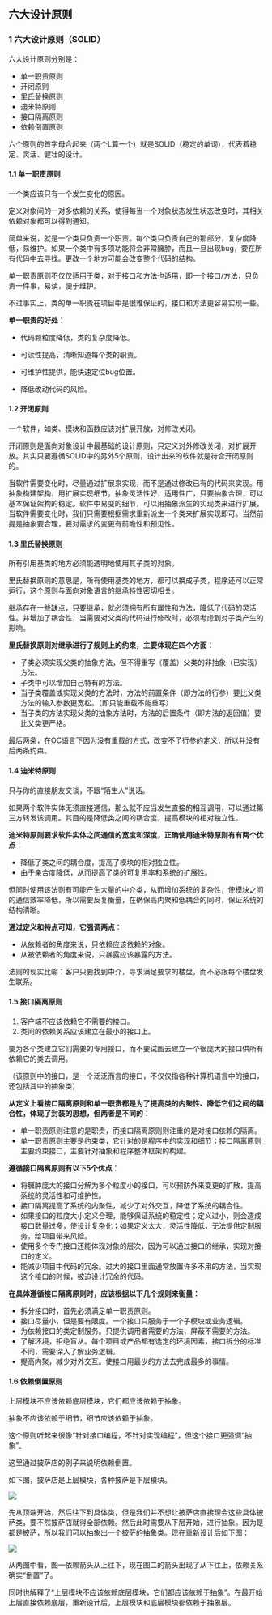 ## 六大设计原则

### 1 六大设计原则（SOLID）

六大设计原则分别是：

- 单一职责原则
- 开闭原则
- 里氏替换原则
- 迪米特原则
- 接口隔离原则
- 依赖倒置原则

六个原则的首字母合起来（两个L算一个）就是SOLID（稳定的单词），代表着稳定、灵活、健壮的设计。



#### 1.1 单一职责原则

一个类应该只有一个发生变化的原因。

定义对象间的一对多依赖的关系，使得每当一个对象状态发生状态改变时，其相关依赖对象都可以得到通知。

简单来说，就是一个类只负责一个职责。每个类只负责自己的那部分，复杂度降低，易维护。如果一个类中有多项功能将会非常臃肿，而且一旦出现bug，要在所有代码中去寻找。更改一个地方可能会改变整个代码的结构。

单一职责原则不仅仅适用于类，对于接口和方法也适用，即一个接口/方法，只负责一件事，易读，便于维护。

不过事实上，类的单一职责在项目中是很难保证的，接口和方法更容易实现一些。

**单一职责的好处：**

- 代码颗粒度降低，类的复杂度降低。

- 可读性提高，清晰知道每个类的职责。

- 可维护性提供，能快速定位bug位置。

- 降低改动代码的风险。

  

#### 1.2 开闭原则

一个软件，如类、模块和函数应该对扩展开放，对修改关闭。

开闭原则是面向对象设计中最基础的设计原则，只定义对外修改关闭，对扩展开放。其实只要遵循SOLID中的另外5个原则，设计出来的软件就是符合开闭原则的。

当软件需要变化时，尽量通过扩展来实现，而不是通过修改已有的代码来实现。用抽象构建架构，用扩展实现细节。抽象灵活性好，适用性广，只要抽象合理，可以基本保证架构的稳定。软件中易变的细节，可以用抽象派生的实现类来进行扩展，当软件需要变化时，我们只需要根据需求重新派生一个类来扩展实现即可。当然前提是抽象要合理，要对需求的变更有前瞻性和预见性。



#### 1.3 里氏替换原则

所有引用基类的地方必须能透明地使用其子类的对象。

里氏替换原则的意思是，所有使用基类的地方，都可以换成子类，程序还可以正常运行，这个原则与面向对象语言的继承特性密切相关。

继承存在一些缺点，只要继承，就必须拥有所有属性和方法，降低了代码的灵活性。并增加了耦合性，当需要对父类的代码进行修改时，必须考虑到对子类产生的影响。

**里氏替换原则对继承进行了规则上的约束，主要体现在四个方面**：

- 子类必须实现父类的抽象方法，但不得重写（覆盖）父类的非抽象（已实现）方法。
- 子类中可以增加自己特有的方法。
- 当子类覆盖或实现父类的方法时，方法的前置条件（即方法的行参）要比父类方法的输入参数更宽松。（即只能重载不能重写）
- 当子类的方法实现父类的抽象方法时，方法的后置条件（即方法的返回值）要比父类更严格。

最后两条，在OC语言下因为没有重载的方式，改变不了行参的定义，所以并没有后两条约束。



#### 1.4 迪米特原则

只与你的直接朋友交谈，不跟“陌生人”说话。

如果两个软件实体无须直接通信，那么就不应当发生直接的相互调用，可以通过第三方转发该调用。其目的是降低类之间的耦合度，提高模块的相对独立性。

**迪米特原则要求软件实体之间通信的宽度和深度，正确使用迪米特原则有有两个优点**：

- 降低了类之间的耦合度，提高了模块的相对独立性。
- 由于亲合度降低，从而提高了类的可复用率和系统的扩展性。

但同时使用该法则有可能产生大量的中介类，从而增加系统的复杂性，使模块之间的通信效率降低，所以需要反复衡量，在确保高内聚和低耦合的同时，保证系统的结构清晰。

**通过定义和特点可知，它强调两点**：

- 从依赖者的角度来说，只依赖应该依赖的对象。
- 从被依赖者的角度来说，只暴露应该暴露的方法。

法则的现实比喻：客户只要找到中介，寻求满足要求的楼盘，而不必跟每个楼盘发生联系。



#### 1.5 接口隔离原则

1. 客户端不应该依赖它不需要的接口。
2. 类间的依赖关系应该建立在最小的接口上。

要为各个类建立它们需要的专用接口，而不要试图去建立一个很庞大的接口供所有依赖它的类去调用。

（该原则中的接口，是一个泛泛而言的接口，不仅仅指各种计算机语言中的接口，还包括其中的抽象类）

**从定义上看接口隔离原则和单一职责都是为了提高类的内聚性、降低它们之间的耦合性，体现了封装的思想，但两者是不同的**：

- 单一职责原则注意的是职责，而接口隔离原则则注重的是对接口依赖的隔离。
- 单一职责原则主要是约束类，它针对的是程序中的实现和细节；接口隔离原则主要约束接口，主要针对抽象和程序整体框架的构建。

**遵循接口隔离原则有以下5个优点**：

- 将臃肿庞大的接口分解为多个粒度小的接口，可以预防外来变更的扩散，提高系统的灵活性和可维护性。
- 接口隔离提高了系统的内聚性，减少了对外交互，降低了系统的耦合性。
- 如果接口的粒度大小定义合理，能够保证系统的稳定性；定义过小，则会造成接口数量过多，使设计复杂化；如果定义太大，灵活性降低，无法提供定制服务，给项目带来风险。
- 使用多个专门接口还能体现对象的层次，因为可以通过接口的继承，实现对接口的定义。
- 能减少项目中代码的冗余。过大的接口里面通常放置许多不用的方法，当实现这个接口的时候，被迫设计冗余的代码。

**在具体遵循接口隔离原则时，应该根据以下几个规则来衡量：**

- 拆分接口时，首先必须满足单一职责原则。
- 接口尽量小，但是要有限度。一个接口只服务于一个子模块或业务逻辑。
- 为依赖接口的类定制服务。只提供调用者需要的方法，屏蔽不需要的方法。
- 了解环境，拒绝盲从。每个项目或产品都有选定的环境因素，接口拆分的标准不同，需要深入了解业务逻辑。
- 提高内聚，减少对外交互。使接口用最少的方法去完成最多的事情。



#### 1.6 依赖倒置原则

上层模块不应该依赖底层模块，它们都应该依赖于抽象。

抽象不应该依赖于细节，细节应该依赖于抽象。

这个原则听起来很像“针对接口编程，不针对实现编程”，但这个接口更强调“抽象”。

这里通过披萨店的例子来说明依赖倒置。

如下图，披萨店是上层模块，各种披萨是下层模块。

![](https://github.com/tangshenghao/iOSInterviewNotes/blob/master/%E8%AE%BE%E8%AE%A1%E6%A8%A1%E5%BC%8F/%E5%85%AD%E5%A4%A7%E8%AE%BE%E8%AE%A1%E5%8E%9F%E5%88%99/%E4%BE%9D%E8%B5%96%E5%80%92%E7%BD%AE1.png?raw=true)

先从顶端开始，然后往下到具体类，但是我们并不想让披萨店直接理会这些具体披萨类，要不然披萨店就得全部依赖。然后此时需要从下层开始，进行抽象。因为是都是披萨，所以我们可以抽象出一个披萨的抽象类。现在重新设计后如下图：

![](https://github.com/tangshenghao/iOSInterviewNotes/blob/master/%E8%AE%BE%E8%AE%A1%E6%A8%A1%E5%BC%8F/%E5%85%AD%E5%A4%A7%E8%AE%BE%E8%AE%A1%E5%8E%9F%E5%88%99/%E4%BE%9D%E8%B5%96%E5%80%92%E7%BD%AE2.png?raw=true)

从两图中看，图一依赖箭头从上往下，现在图二的箭头出现了从下往上，依赖关系确实“倒置”了。

同时也解释了“上层模块不应该依赖底层模块，它们都应该依赖于抽象”。在最开始上层直接依赖底层，重新设计后，上层模块和底层模块都依赖于抽象层。

